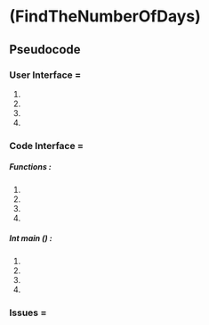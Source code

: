 # (FindTheNumberOfDays)

## Pseudocode

### User Interface =

1.
2.
3.
4.

### Code Interface =

##### Functions :

1.
2.
3.
4.

##### Int main () :

1.
2.
3.
4.

### Issues =
